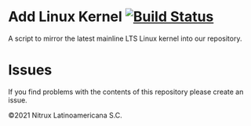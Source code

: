 # Add Linux Kernel [![Build Status](https://travis-ci.org/Nitrux/add-kernel.svg?branch=latest-lts)](https://travis-ci.org/Nitrux/add-kernel)

A script to mirror the latest mainline LTS Linux kernel into our repository.

# Issues
If you find problems with the contents of this repository please create an issue.

©2021 Nitrux Latinoamericana S.C.
